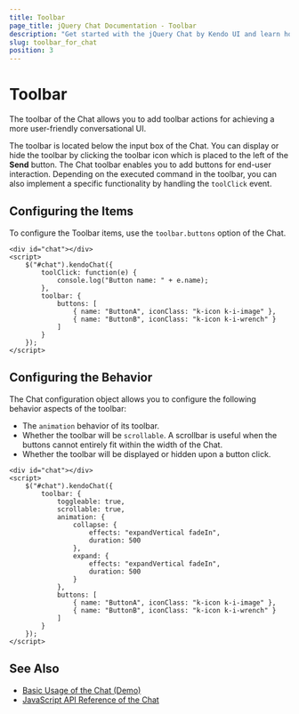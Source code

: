 ```yaml
---
title: Toolbar
page_title: jQuery Chat Documentation - Toolbar
description: "Get started with the jQuery Chat by Kendo UI and learn how to configure the Toolbar for the Chat UI."
slug: toolbar_for_chat
position: 3
---
```


# Toolbar

The toolbar of the Chat allows you to add toolbar actions for achieving a more user-friendly conversational UI.

The toolbar is located below the input box of the Chat. You can display or hide the toolbar by clicking the toolbar icon which is placed to the left of the **Send** button. The Chat toolbar enables you to add buttons for end-user interaction. Depending on the executed command in the toolbar, you can also implement a specific functionality by handling the `toolClick` event.

## Configuring the Items

To configure the Toolbar items, use the `toolbar.buttons` option of the Chat.

```dojo
<div id="chat"></div>
<script>
    $("#chat").kendoChat({
        toolClick: function(e) {
            console.log("Button name: " + e.name);
        },
        toolbar: {
            buttons: [
                { name: "ButtonA", iconClass: "k-icon k-i-image" },
                { name: "ButtonB", iconClass: "k-icon k-i-wrench" }
            ]
        }
    });
</script>
```

## Configuring the Behavior

The Chat configuration object allows you to configure the following behavior aspects of the toolbar:

* The `animation` behavior of its toolbar.
* Whether the toolbar will be `scrollable`. A scrollbar is useful when the buttons cannot entirely fit within the width of the Chat.
* Whether the toolbar will be displayed or hidden upon a button click.

```dojo
<div id="chat"></div>
<script>
    $("#chat").kendoChat({
        toolbar: {
            toggleable: true,
            scrollable: true,
            animation: {
                collapse: {
                    effects: "expandVertical fadeIn",
                    duration: 500
                },
                expand: {
                    effects: "expandVertical fadeIn",
                    duration: 500
                }
            },
            buttons: [
                { name: "ButtonA", iconClass: "k-icon k-i-image" },
                { name: "ButtonB", iconClass: "k-icon k-i-wrench" }
            ]
        }
    });
</script>
```

## See Also

* [Basic Usage of the Chat (Demo)](https://demos.telerik.com/kendo-ui/chat/index)
* [JavaScript API Reference of the Chat](/api/javascript/ui/chat)
